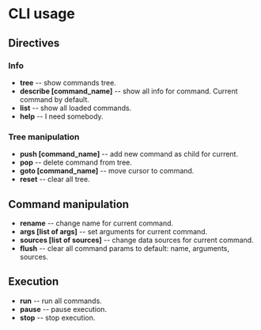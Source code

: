 # CLI usage

## Directives

### Info

* **tree** -- show commands tree.
* **describe [command_name]** -- show all info for command. Current command by default.
* **list** -- show all loaded commands.
* **help** -- I need somebody.

### Tree manipulation

* **push [command_name]** -- add new command as child for current.
* **pop** -- delete command from tree.
* **goto [command_name]** -- move cursor to command.
* **reset** -- clear all tree.

## Command manipulation

* **rename** -- change name for current command.
* **args [list of args]** -- set arguments for current command.
* **sources [list of sources]** -- change data sources for current command.
* **flush** -- clear all command params to default: name, arguments, sources.

## Execution

* **run** -- run all commands.
* **pause** -- pause execution.
* **stop** -- stop execution.

